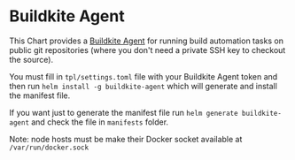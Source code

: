 # Buildkite Agent

This Chart provides a [Buildkite Agent](https://buildkite.com/docs/agent) for running build automation tasks on public git repositories (where you don't need a private SSH key to checkout the source).

You must fill in `tpl/settings.toml` file with your Buildkite Agent token and then run `helm install -g buildkite-agent` which will generate and install the manifest file.

If you want just to generate the manifest file run `helm generate buildkite-agent` and check the file in `manifests` folder.

Note: node hosts must be make their Docker socket available at `/var/run/docker.sock`
